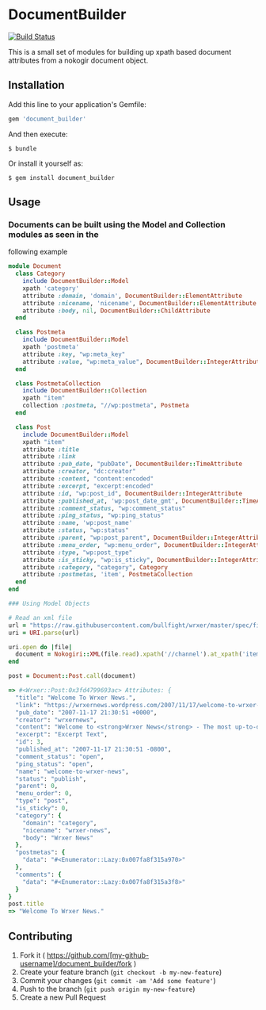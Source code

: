 # DocumentBuilder

[![Build Status](https://travis-ci.org/bullfight/document_builder.svg?branch=master)](https://travis-ci.org/bullfight/document_builder)

This is a small set of modules for building up xpath based document attributes
from a nokogir document object.

## Installation

Add this line to your application's Gemfile:

```ruby
gem 'document_builder'
```

And then execute:

    $ bundle

Or install it yourself as:

    $ gem install document_builder

## Usage

### Documents can be built using the Model and Collection modules as seen in the
following example

```ruby
module Document
  class Category
    include DocumentBuilder::Model
    xpath 'category'
    attribute :domain, 'domain', DocumentBuilder::ElementAttribute
    attribute :nicename, 'nicename', DocumentBuilder::ElementAttribute
    attribute :body, nil, DocumentBuilder::ChildAttribute
  end

  class Postmeta
    include DocumentBuilder::Model
    xpath 'postmeta'
    attribute :key, "wp:meta_key"
    attribute :value, "wp:meta_value", DocumentBuilder::IntegerAttribute
  end

  class PostmetaCollection
    include DocumentBuilder::Collection
    xpath "item"
    collection :postmeta, "//wp:postmeta", Postmeta
  end

  class Post
    include DocumentBuilder::Model
    xpath "item"
    attribute :title
    attribute :link
    attribute :pub_date, "pubDate", DocumentBuilder::TimeAttribute
    attribute :creator, "dc:creator"
    attribute :content, "content:encoded"
    attribute :excerpt, "excerpt:encoded"
    attribute :id, "wp:post_id", DocumentBuilder::IntegerAttribute
    attribute :published_at, 'wp:post_date_gmt', DocumentBuilder::TimeAttribute
    attribute :comment_status, "wp:comment_status"
    attribute :ping_status, "wp:ping_status"
    attribute :name, 'wp:post_name'
    attribute :status, "wp:status"
    attribute :parent, "wp:post_parent", DocumentBuilder::IntegerAttribute
    attribute :menu_order, "wp:menu_order", DocumentBuilder::IntegerAttribute
    attribute :type, "wp:post_type"
    attribute :is_sticky, "wp:is_sticky", DocumentBuilder::IntegerAttribute
    attribute :category, "category", Category
    attribute :postmetas, 'item', PostmetaCollection
  end
end

### Using Model Objects
```

```ruby
# Read an xml file
url = "https://raw.githubusercontent.com/bullfight/wrxer/master/spec/fixtures/wrx.xml"
uri = URI.parse(url)

uri.open do |file|
  document = Nokogiri::XML(file.read).xpath('//channel').at_xpath('item')}
end

post = Document::Post.call(document)

=> #<Wrxer::Post:0x3fd4799693ac> Attributes: {
  "title": "Welcome To Wrxer News.",
  "link": "https://wrxernews.wordpress.com/2007/11/17/welcome-to-wrxer-news/",
  "pub_date": "2007-11-17 21:30:51 +0000",
  "creator": "wrxernews",
  "content": "Welcome to <strong>Wrxer News</strong> - The most up-to-date and reliable source for Wrxer news.",
  "excerpt": "Excerpt Text",
  "id": 3,
  "published_at": "2007-11-17 21:30:51 -0800",
  "comment_status": "open",
  "ping_status": "open",
  "name": "welcome-to-wrxer-news",
  "status": "publish",
  "parent": 0,
  "menu_order": 0,
  "type": "post",
  "is_sticky": 0,
  "category": {
    "domain": "category",
    "nicename": "wrxer-news",
    "body": "Wrxer News"
  },
  "postmetas": {
    "data": "#<Enumerator::Lazy:0x007fa8f315a970>"
  },
  "comments": {
    "data": "#<Enumerator::Lazy:0x007fa8f315a3f8>"
  }
}
post.title
=> "Welcome To Wrxer News."
```

## Contributing

1. Fork it ( https://github.com/[my-github-username]/document_builder/fork )
2. Create your feature branch (`git checkout -b my-new-feature`)
3. Commit your changes (`git commit -am 'Add some feature'`)
4. Push to the branch (`git push origin my-new-feature`)
5. Create a new Pull Request
